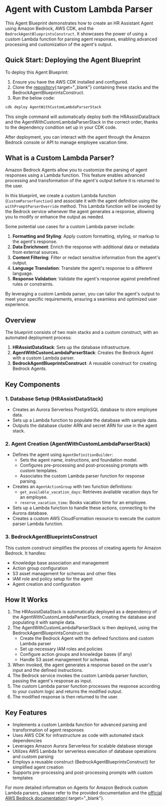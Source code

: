 <h1>Agent with Custom Lambda Parser</h1>

This Agent Blueprint demonstrates how to create an HR Assistant Agent using Amazon Bedrock, AWS CDK, and the `BedrockAgentBlueprintsConstruct`. It showcases the power of using a custom Lambda function for parsing agent responses, enabling advanced processing and customization of the agent's output.

<h2>Quick Start: Deploying the Agent Blueprint</h2>

To deploy this Agent Blueprint:

1. Ensure you have the AWS CDK installed and configured.
2. Clone the [repository](https://github.com/aws-samples/amazon-bedrock-samples){:target="_blank"} containing these stacks and the BedrockAgentBlueprintsConstruct.
3. Run the below code:
```deploy_stack.ts
cdk deploy AgentWithCustomLambdaParserStack
```

This single command will automatically deploy both the HRAssistDataStack and the AgentWithCustomLambdaParserStack in the correct order, thanks to the dependency condition set up in your CDK code.

After deployment, you can interact with the agent through the Amazon Bedrock console or API to manage employee vacation time.

<h2>What is a Custom Lambda Parser?</h2>

Amazon Bedrock Agents allow you to customize the parsing of agent responses using a Lambda function. This feature enables advanced processing and transformation of the agent's output before it is returned to the user.

In this blueprint, we create a custom Lambda function (`CustomParserFunction`) and associate it with the agent definition using the `withPromptParserOverride` method. This Lambda function will be invoked by the Bedrock service whenever the agent generates a response, allowing you to modify or enhance the output as needed.

Some potential use cases for a custom Lambda parser include:

1. **Formatting and Styling**: Apply custom formatting, styling, or markup to the agent's response.
2. **Data Enrichment**: Enrich the response with additional data or metadata from external sources.
3. **Content Filtering**: Filter or redact sensitive information from the agent's output.
4. **Language Translation**: Translate the agent's response to a different language.
5. **Response Validation**: Validate the agent's response against predefined rules or constraints.

By leveraging a custom Lambda parser, you can tailor the agent's output to meet your specific requirements, ensuring a seamless and optimized user experience.

<h2>Overview</h2>

The blueprint consists of two main stacks and a custom construct, with an automated deployment process:

1. **HRAssistDataStack**: Sets up the database infrastructure.
2. **AgentWithCustomLambdaParserStack**: Creates the Bedrock Agent with a custom Lambda parser.
3. **BedrockAgentBlueprintsConstruct**: A reusable construct for creating Bedrock Agents.

<h2>Key Components</h2>

<h3>1. Database Setup (HRAssistDataStack)</h3>

- Creates an Aurora Serverless PostgreSQL database to store employee data.
- Sets up a Lambda function to populate the database with sample data.
- Outputs the database cluster ARN and secret ARN for use in the agent stack.

<h3>2. Agent Creation (AgentWithCustomLambdaParserStack)</h3>

- Defines the agent using `AgentDefinitionBuilder`:
  - Sets the agent name, instructions, and foundation model.
  - Configures pre-processing and post-processing prompts with custom templates.
  - Associates the custom Lambda parser function for response parsing.
- Creates an `AgentActionGroup` with two function definitions:
  - `get_available_vacation_days`: Retrieves available vacation days for an employee.
  - `reserve_vacation_time`: Books vacation time for an employee.
- Sets up a Lambda function to handle these actions, connecting to the Aurora database.
- Creates a custom AWS CloudFormation resource to execute the custom parser Lambda function.

<h3>3. BedrockAgentBlueprintsConstruct</h3>

This custom construct simplifies the process of creating agents for Amazon Bedrock. It handles:

- Knowledge base association and management
- Action group configuration
- S3 asset management for schemas and other files
- IAM role and policy setup for the agent
- Agent creation and configuration

<h2>How It Works</h2>

1. The HRAssistDataStack is automatically deployed as a dependency of the AgentWithCustomLambdaParserStack, creating the database and populating it with sample data.
2. The AgentWithCustomLambdaParserStack is then deployed, using the BedrockAgentBlueprintsConstruct to:
   - Create the Bedrock Agent with the defined functions and custom Lambda parser
   - Set up necessary IAM roles and policies
   - Configure action groups and knowledge bases (if any)
   - Handle S3 asset management for schemas
3. When invoked, the agent generates a response based on the user's input and the defined instructions.
4. The Bedrock service invokes the custom Lambda parser function, passing the agent's response as input.
5. The custom Lambda parser function processes the response according to your custom logic and returns the modified output.
6. The modified response is then returned to the user.

<h2>Key Features</h2>

- Implements a custom Lambda function for advanced parsing and transformation of agent responses
- Uses AWS CDK for infrastructure as code with automated stack dependencies
- Leverages Amazon Aurora Serverless for scalable database storage
- Utilizes AWS Lambda for serverless execution of database operations and custom parsing
- Employs a reusable construct (BedrockAgentBlueprintsConstruct) for simplified agent creation
- Supports pre-processing and post-processing prompts with custom templates

For more detailed information on Agents for Amazon Bedrock custom Lambda parsers, please refer to the provided documentation and the [official AWS Bedrock documentation](https://docs.aws.amazon.com/bedrock/latest/userguide/agents.html){:target="_blank"}.
